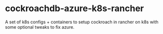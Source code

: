 # cockroachdb-azure-k8s-rancher
A set of k8s configs + containers to setup cockroach in rancher on k8s with some optional tweaks to fix azure.
